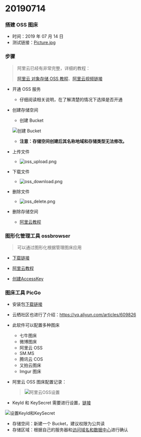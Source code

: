 # 20190714

### 搭建 OSS 图床

- 时间：2019 年 07 月 14 日
- 测试链接：[Picture.jpg](https://mortre-images.oss-cn-beijing.aliyuncs.com/737487.png?Expires=1563101273&OSSAccessKeyId=TMP.hWTvydxy3pNRymz4LUr4v46NTV6UxQ2YiGqWgHJPbM1BcnRaF2wDBe5yyHBd7L8gwMkSPUEu2bsSVLTmK5bUvwvCUVZCHw33rZWQUoTpUQ3LqpXYNZkzfu9yLkoQam.tmp&Signature=%2FUECAwz7hDXzEOFok5Po0vd%2B1j8%3D)

### 步骤

> 阿里云已经有非常完整，详细的教程：
>
> [阿里云 对象存储 OSS 教程](https://help.aliyun.com/document_detail/31883.html?spm=a2c4g.11186623.6.566.327b7f85jsYttr)、[阿里云视频链接](https://help.aliyun.com/document_detail/31883.html?spm=a2c4g.11186623.6.566.310528bcZIUbSZ)

- 开通 OSS 服务

  - 仔细阅读相关说明，在了解清楚的情况下选择是否开通

- 创建存储空间

  - 创建 Bucket

  ![创建 Bucket](https://mortre-images.oss-cn-beijing.aliyuncs.com/OSS/20190714173033_Bucket.jpg)

  - **注意：存储空间创建后其名称地域和存储类型无法修改。**

- 上传文件

  - ![oss_upload.png](https://mortre-images.oss-cn-beijing.aliyuncs.com/OSS/20190714173617_oss_upload.png)

- 下载文件

  - ![oss_download.png](https://mortre-images.oss-cn-beijing.aliyuncs.com/OSS/20190714173829_oss_download.png)

- 删除文件

  - ![oss_delete.png](https://mortre-images.oss-cn-beijing.aliyuncs.com/OSS/20190714174018_oss_delete.png)

- 删除存储空间

  - [阿里云教程](https://help.aliyun.com/document_detail/31889.html?spm=a2c4g.11186623.2.19.68c21c62bIOKn9#task-pkl-qdp-tdb)



### 图形化管理工具 ossbrowser

> 可以通过图形化根据管理图床应用

- [下载链接](https://help.aliyun.com/document_detail/61872.html?spm=a2c4g.11186623.2.20.68c21c62W1CfpE#concept-xmg-h33-wdb)

- [阿里云教程](https://help.aliyun.com/document_detail/53045.html?spm=a2c4g.11186623.2.19.37f61144Im19MH#concept-53045-zh)
- [创建AccessKey](https://help.aliyun.com/document_detail/53045.html?spm=a2c4g.11186623.2.19.37f61144Im19MH#concept-53045-zh)

### 图床工具 PicGo

- 安装包[下载链接](https://github.com/Molunerfinn/PicGo/releases)

- 云栖社区也进行了介绍：https://yq.aliyun.com/articles/609826

- 此软件可以配置多种图床

  - 七牛图床
  - 微博图床
  - 阿里云 OSS
  - SM.MS
  - 腾讯云 COS
  - 又拍云图床
  - Imgur 图床

- 阿里云 OSS 图床配置记录：

  > ![阿里云OSS设置](https://mortre-picgo.oss-cn-beijing.aliyuncs.com/20190714233635.png)

- KeyId 和 KeySecret 需要进行设置，[链接](https://usercenter.console.aliyun.com/#/manage/ak)

![设置KeyId和KeySecret](https://mortre-picgo.oss-cn-beijing.aliyuncs.com/20190714234054.png)

- 存储空间：新建一个 Bucket，建议权限为公共读
- 存储区域：根据自己的服务器和[访问域名和数据中心](https://www.alibabacloud.com/help/zh/doc-detail/31837.htm?spm=a2c63.p38356.a3.3.179112f0PBtYui)进行确认
